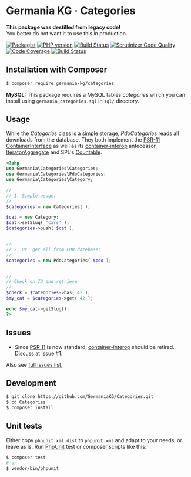 # Germania KG · Categories

**This package was destilled from legacy code!**   
You better do not want it to use this in production.



[![Packagist](https://img.shields.io/packagist/v/germania-kg/categories.svg?style=flat)](https://packagist.org/packages/germania-kg/categories)
[![PHP version](https://img.shields.io/packagist/php-v/germania-kg/categories.svg)](https://packagist.org/packages/germania-kg/categories)
[![Build Status](https://img.shields.io/travis/GermaniaKG/Categories.svg?label=Travis%20CI)](https://travis-ci.org/GermaniaKG/Categories)
[![Scrutinizer Code Quality](https://scrutinizer-ci.com/g/GermaniaKG/Categories/badges/quality-score.png?b=master)](https://scrutinizer-ci.com/g/GermaniaKG/Categories/?branch=master)
[![Code Coverage](https://scrutinizer-ci.com/g/GermaniaKG/Categories/badges/coverage.png?b=master)](https://scrutinizer-ci.com/g/GermaniaKG/Categories/?branch=master)
[![Build Status](https://scrutinizer-ci.com/g/GermaniaKG/Categories/badges/build.png?b=master)](https://scrutinizer-ci.com/g/GermaniaKG/Categories/build-status/master)


## Installation with Composer

```bash
$ composer require germania-kg/categories
```

**MySQL:** This package requires a MySQL tables *categories* which you can install using `germania_categories.sql` in `sql/` directory.


## Usage

While the *Categories* class is a simple storage, *PdoCategories* reads all downloads from the database.
They both implement the [PSR-11 ContainerInterface](https://github.com/php-fig/fig-standards/blob/master/accepted/PSR-11-container.md)  as well as its [container-interop](https://github.com/container-interop/container-interop) antecessor, [IteratorAggregate](http://php.net/manual/de/class.iteratoraggregate.php) and SPL's [Countable](http://php.net/manual/de/class.countable.php).

```php
<?php
use Germania\Categories\Categories;
use Germania\Categories\PdoCategories;
use Germania\Categories\Category;

//
// 1. Simple usage:
//
$categories = new Categories( );

$cat = new Category;
$cat->setSlug( 'cars' );
$categories->push( $cat );


//
// 2. Or, get all from PDO datebase:
//
$categories = new PdoCategories( $pdo );


//
// Check on ID and retrieve
//
$check = $categories->has( 42 );
$my_cat = $categories->get( 42 );

echo $my_cat->getSlug();
?>
```

## Issues

- Since [PSR 11](https://github.com/php-fig/fig-standards/blob/master/proposed/container.md) is now standard, [container-interop](https://github.com/container-interop/container-interop) should be retired. Discuss at [issue #1][i1].

Also see [full issues list.][i0]

[i0]: https://github.com/GermaniaKG/Categories/issues
[i1]: https://github.com/GermaniaKG/Categories/issues/1


## Development

```bash
$ git clone https://github.com/GermaniaKG/Categories.git
$ cd Categories
$ composer install
```

## Unit tests

Either copy `phpunit.xml.dist` to `phpunit.xml` and adapt to your needs, or leave as is. Run [PhpUnit](https://phpunit.de/) test or composer scripts like this:

```bash
$ composer test
# or
$ vendor/bin/phpunit
```
